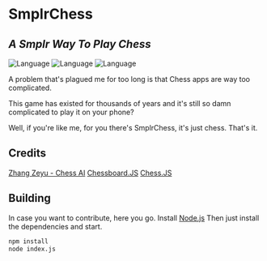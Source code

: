 # SmplrChess
## _A Smplr Way To Play Chess_

![Language](https://badgen.net/badge/license/MIT/red) ![Language](https://badgen.net/badge/language/Node.JS/green) ![Language](https://badgen.net/badge/language/Android.JS/green)


A problem that's plagued me for too long is that Chess apps are way too complicated.

This game has existed for thousands of years and it's still so damn complicated to play it on your phone?

Well, if you're like me, for you there's SmplrChess, it's just chess. That's it.

## Credits
[Zhang Zeyu - Chess AI](https://github.com/zeyu2001/chess-ai)
[Chessboard.JS](https://chessboardjs.com)
[Chess.JS](https://github.com/jhlywa/chess.js)

## Building
In case you want to contribute, here you go.
Install [Node.js](https://nodejs.org/)
Then just install the dependencies and start.
```sh
npm install
node index.js
```